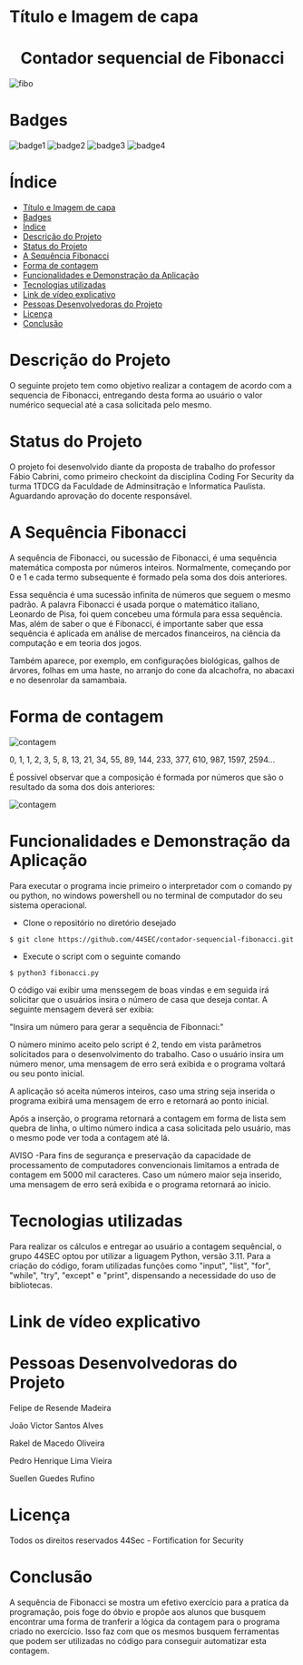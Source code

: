 # Título e Imagem de capa
<h1 align="center"> Contador sequencial de Fibonacci </h1>

![fibo](https://user-images.githubusercontent.com/129625591/229647386-f61c870b-63b6-4cf4-9279-860c332183c2.png)

# Badges
![badge1](https://img.shields.io/badge/python-3.11-blue) ![badge2](https://img.shields.io/badge/status-aguardando%20revis%C3%A3o-yellow) ![badge3](https://img.shields.io/badge/gitstars-4-blue) ![badge4](https://img.shields.io/badge/testado%20por-44Sec-green)


# Índice 

* [Título e Imagem de capa](#título-e-imagem-de-capa)
* [Badges](#badges)
* [Índice](#índice)
* [Descrição do Projeto](#descrição-do-projeto)
* [Status do Projeto](#status-do-projeto)
* [A Sequência Fibonacci](#a-sequência-fibonacci)
* [Forma de contagem](#forma-de-contagem)
* [Funcionalidades e Demonstração da Aplicação](#funcionalidades-e-demonstração-da-aplicação)
* [Tecnologias utilizadas](#tecnologias-utilizadas)
* [Link de vídeo explicativo](#link-de-vídeo-explicativo)
* [Pessoas Desenvolvedoras do Projeto](#pessoas-desenvolvedoras-do-projeto)
* [Licença](#licença)
* [Conclusão](#conclusão)

# Descrição do Projeto

O seguinte projeto tem como objetivo realizar a contagem de acordo com a sequencia de Fibonacci, entregando desta forma ao usuário o valor numérico sequecial até a casa solicitada pelo mesmo.

# Status do Projeto

O projeto foi desenvolvido diante da proposta de trabalho do professor Fábio Cabrini, como primeiro checkoint da disciplina Coding For Security da turma 1TDCG da Faculdade de Adminsitração e Informatica Paulista. Aguardando aprovação do docente responsável.

# A Sequência Fibonacci

A sequência de Fibonacci, ou sucessão de Fibonacci, é uma sequência matemática composta por números inteiros. Normalmente, começando por 0 e 1 e cada termo subsequente é formado pela soma dos dois anteriores.

Essa sequência é uma sucessão infinita de números que seguem o mesmo padrão. A palavra Fibonacci é usada porque o matemático italiano, Leonardo de Pisa, foi quem concebeu uma fórmula para essa sequência. Mas, além de saber o que é Fibonacci, é importante saber que essa sequência é aplicada em análise de mercados financeiros, na ciência da computação e em teoria dos jogos. 

Também aparece, por exemplo, em configurações biológicas, galhos de árvores, folhas em uma haste, no arranjo do cone da alcachofra, no abacaxi e no desenrolar da samambaia.

# Forma de contagem

![contagem](https://static.significados.com.br/foto/fibonacci2_bg.jpg)

0, 1, 1, 2, 3, 5, 8, 13, 21, 34, 55, 89, 144, 233, 377, 610, 987, 1597, 2594...

É possível observar que a composição é formada por números que são o resultado da soma dos
dois anteriores:

![contagem](https://user-images.githubusercontent.com/129625591/229652427-790f7379-9e6b-4bd8-ac15-50e6ee4d61eb.png)

# Funcionalidades e Demonstração da Aplicação

Para executar o programa incie primeiro o interpretador com o comando py ou python, no windows powershell ou no terminal de computador do seu sistema operacional.

* Clone o repositório no diretório desejado

```
$ git clone https://github.com/44SEC/contador-sequencial-fibonacci.git
```

* Execute o script com o seguinte comando

```
$ python3 fibonacci.py
```

O código vai exibir uma menssegem de boas vindas e em seguida irá solicitar que o usuários insira o número de casa que deseja contar. A seguinte mensagem deverá ser exibia: 

"Insira um número para gerar a sequência de Fibonnaci:"

O número minimo aceito pelo script é 2, tendo em vista parâmetros solicitados para o desenvolvimento do trabalho. Caso o usuário insira um número menor, uma mensagem de erro será exibida e o programa voltará ou seu ponto inicial.

A aplicação só aceita números inteiros, caso uma string seja inserida o programa exibirá uma mensagem de erro e retornará ao ponto inicial.

Após a inserção, o programa retornará a contagem em forma de lista sem quebra de linha, o ultimo número indica a casa solicitada pelo usuário, mas o mesmo pode ver toda a contagem até lá. 

AVISO 
-Para fins de segurança e preservação da capacidade de processamento de computadores convencionais limitamos a entrada de contagem em 5000 mil caracteres. Caso um número maior seja inserido, uma mensagem de erro será exibida e o programa retornará ao inicio.

# Tecnologias utilizadas

Para realizar os cálculos e entregar ao usuário a contagem sequêncial, o grupo 44SEC optou por utilizar a liguagem Python, versão 3.11. Para a criação do código, foram utilizadas funções como "input", "list", "for", "while", "try", "except" e "print", dispensando a necessidade do uso de bibliotecas.

# Link de vídeo explicativo

# Pessoas Desenvolvedoras do Projeto

Felipe de Resende Madeira 

João Victor Santos Alves 

Rakel de Macedo Oliveira 

Pedro Henrique Lima Vieira 

Suellen Guedes Rufino 

# Licença

Todos os direitos reservados 44Sec - Fortification for Security

# Conclusão

A sequência de Fibonacci se mostra um efetivo exercício para a pratíca da programação, pois foge do óbvio e propõe aos alunos que busquem encontrar uma forma de tranferir a lógica da contagem para o programa criado no exercício. Isso faz com que os mesmos busquem ferramentas que podem ser utilizadas no código para conseguir automatizar esta contagem.  

